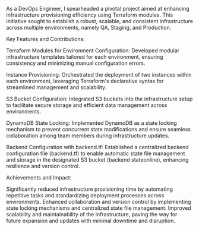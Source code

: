 As a DevOps Engineer, I spearheaded a pivotal project aimed at enhancing infrastructure provisioning efficiency using Terraform modules. This initiative sought to establish a robust, scalable, and consistent infrastructure across multiple environments, namely QA, Staging, and Production.

Key Features and Contributions:

Terraform Modules for Environment Configuration: Developed modular infrastructure templates tailored for each environment, ensuring consistency and minimizing manual configuration errors.

Instance Provisioning: Orchestrated the deployment of two instances within each environment, leveraging Terraform's declarative syntax for streamlined management and scalability.

S3 Bucket Configuration: Integrated S3 buckets into the infrastructure setup to facilitate secure storage and efficient data management across environments.

DynamoDB State Locking: Implemented DynamoDB as a state locking mechanism to prevent concurrent state modifications and ensure seamless collaboration among team members during infrastructure updates.

Backend Configuration with backend.tf: Established a centralized backend configuration file (backend.tf) to enable automatic state file management and storage in the designated S3 bucket (backend stateonline), enhancing resilience and version control.

Achievements and Impact:

Significantly reduced infrastructure provisioning time by automating repetitive tasks and standardizing deployment processes across environments.
Enhanced collaboration and version control by implementing state locking mechanisms and centralized state file management.
Improved scalability and maintainability of the infrastructure, paving the way for future expansion and updates with minimal downtime and disruption.

